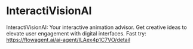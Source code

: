 # InteractiVisionAI
InteractiVisionAI: Your interactive animation advisor. Get creative ideas to elevate user engagement with digital interfaces.
Fast try: https://flowagent.ai/ai-agent/ILAex4p1C7VO/detail
